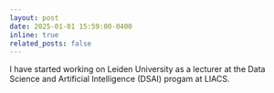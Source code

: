 ```yaml
---
layout: post
date: 2025-01-01 15:59:00-0400
inline: true
related_posts: false
---
```


I have started working on Leiden University as a lecturer at the Data Science and Artificial Intelligence (DSAI) progam at LIACS.